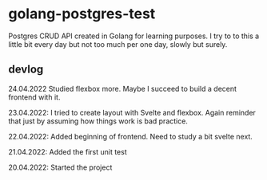 # golang-postgres-test

Postgres CRUD API created in Golang for learning purposes. I try to to this a little bit every day but not too much per one day, slowly but surely.

## devlog

24.04.2022 Studied flexbox more. Maybe I succeed to build a decent frontend with it.

23.04.2022: I tried to create layout with Svelte and flexbox. Again reminder that just by assuming how things work is bad practice.

22.04.2022: Added beginning of frontend. Need to study a bit svelte next.

21.04.2022: Added the first unit test

20.04.2022: Started the project
